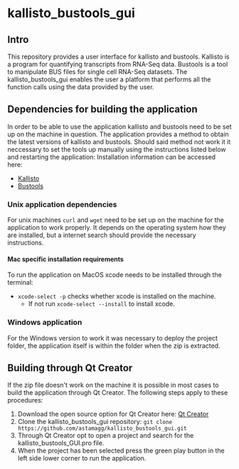 # kallisto_bustools_gui

## Intro 
This repository provides a user interface for kallisto and bustools. Kallisto is a program for quantifying transcripts from RNA-Seq data. Bustools is a tool to manipulate BUS files
for single cell RNA-Seq datasets. The kallisto_bustools_gui enables the user a platform that performs all the function calls using the data provided by the user.

## Dependencies for building the application
In order to be able to use the application kallisto and bustools need to be set up on the machine in question. The application provides a method to obtain the latest versions of kallisto and bustools. Should said method not work it it neccessary to set the tools up manually using the instructions listed below and restarting the application:
Installation information can be accessed here:</br>
* <a href=https://pachterlab.github.io/kallisto/download>Kallisto</a>
* <a href=https://github.com/BUStools/bustools>Bustools</a>

### Unix application dependencies
For unix machines `curl` and `wget` need to be set up on the machine for the application to work properly. It depends on the operating system how they are installed, but a internet search should provide the necessary instructions.

#### Mac specific installation requirements
To run the application on MacOS xcode needs to be installed through the terminal:</br>
* `xcode-select -p` checks whether xcode is installed on the machine.</br>
  * If not run `xcode-select --install` to install xcode.</br>
  
### Windows application
For the Windows version to work it was necessary to deploy the project folder, the application itself is within the folder when the zip is extracted.

## Building through Qt Creator
If the zip file doesn't work on the machine it is possible in most cases to build the application through Qt Creator. The following steps apply to these procedures:
1. Download the open source option for Qt Creator here: <a href=https://www.qt.io/download>Qt Creator</a>
2. Clone the kallisto_bustools_gui repository: `git clone https://github.com/astamagg/kallisto_bustools_gui.git`
3. Through Qt Creator opt to open a project and search for the kallisto_bustools_GUI.pro file.
4. When the project has been selected press the green play button in the left side lower corner to run the application.
